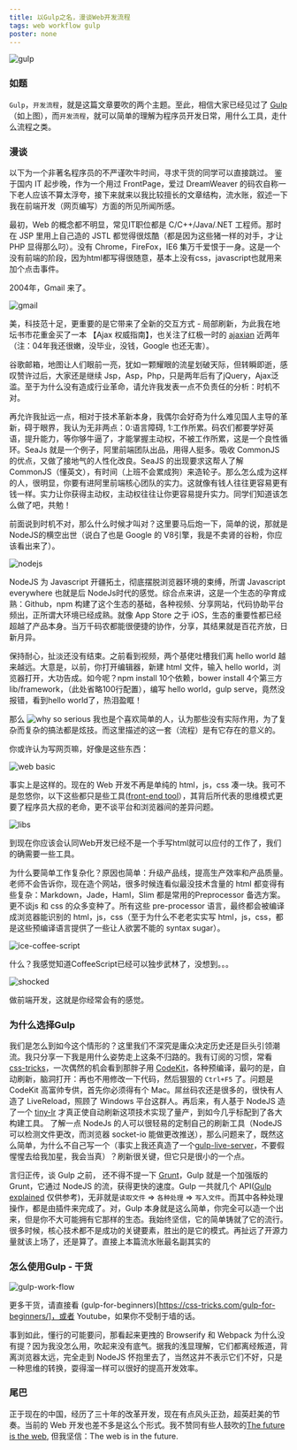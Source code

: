 ```yaml
---
title: 以Gulp之名，漫谈Web开发流程
tags: web workflow gulp
poster: none
---
```


![gulp](http://webahead.oss-cn-qingdao.aliyuncs.com/images/poster/gulp-explained.png)

### 如题
`Gulp`，`开发流程`，就是这篇文章要吹的两个主题。至此，相信大家已经见过了 [Gulp](http://gulpjs.com)（如上图），而`开发流程`，就可以简单的理解为程序员开发日常，用什么工具，走什么流程之类。

### 漫谈
以下为一个非著名程序员的不严谨吹牛时间，寻求干货的同学可以直接跳过。
鉴于国内 IT 起步晚，作为一个用过 FrontPage，爱过 DreamWeaver 的码农自称一下老人应该不算太浮夸，接下来就来以我比较擅长的文章结构，流水账，叙述一下我在前端开发（网页编写）方面的所见所闻所感。

最初，Web 的概念都不明显，常见IT职位都是 C/C++/Java/.NET 工程师。那时在 JSP 里用上自己造的 JSTL 都觉得很炫酷（都是因为这些猪一样的对手，才让 PHP 显得那么叼）。没有 Chrome，FireFox，IE6 集万千爱恨于一身。这是一个没有前端的阶段，因为html都写得很随意，基本上没有css，javascript也就用来加个点击事件。

2004年，Gmail 来了。

![gmail](http://webahead.oss-cn-qingdao.aliyuncs.com/images/gulp-abc/gmail.jpg)

美，科技范十足，更重要的是它带来了全新的交互方式 - 局部刷新，为此我在地坛书市花重金买了一本 【Ajax 权威指南】，也关注了红极一时的 [ajaxian](http://ajaxian.com/) 近两年（注：04年我还很嫩，没毕业，没钱，Google 也还无害）。

谷歌邮箱，地图让人们眼前一亮，犹如一颗耀眼的流星划破天际，但转瞬即逝，感叹赞许过后，大家还是继续 Jsp，Asp，Php，只是两年后有了jQuery，Ajax泛滥。至于为什么没有造成行业革命，请允许我发表一点不负责任的分析：时机不对。

再允许我扯远一点，相对于技术革新本身，我偶尔会好奇为什么难见国人主导的革新，碍于眼界，我认为无非两点：0:语言障碍, 1:工作所累。码农们都要学好英语，提升能力，等你够牛逼了，才能掌握主动权，不被工作所累，这是一个良性循环。SeaJs 就是一个例子，阿里前端团队出品，用得人挺多。吸收  CommonJS 的优点，又做了接地气的人性化改良。SeaJS 的出现要求这帮人了解 CommonJS（懂英文），有时间（上班不会累成狗）来造轮子。那么怎么成为这样的人，很明显，你要有进阿里前端核心团队的实力。这就像有钱人往往更容易更有钱一样。实力让你获得主动权，主动权往往让你更容易提升实力。同学们知道该怎么做了吧，共勉！

前面说到时机不对，那么什么时候才叫对？这里要马后炮一下，简单的说，那就是NodeJS的横空出世（说白了也是 Google 的 V8引擎，我是不卖肾的谷粉，你应该看出来了）。

![nodejs](http://webahead.oss-cn-qingdao.aliyuncs.com/images/gulp-abc/nodejs.png)

NodeJS 为 Javascript 开疆拓土，彻底摆脱浏览器环境的束缚，所谓 Javascript everywhere 也就是后 NodeJs时代的感觉。综合点来讲，这是一个生态的孕育成熟：Github，npm 构建了这个生态的基础，各种视频、分享网站，代码协助平台频出，正所谓大环境已经成熟。就像 App Store 之于 iOS，生态的重要性都已经超越了产品本身。当万千码农都能很便捷的协作，分享，其结果就是百花齐放，日新月异。

保持耐心，扯淡还没有结束。之前看到视频，两个基佬吐槽我们离 hello world 越来越远。大意是，以前，你打开编辑器，新建 html 文件，输入 hello world，浏览器打开，大功告成。如今呢？npm install 10个依赖，bower install 4个第三方 lib/framework，（此处省略100行配置），编写 hello world，gulp serve，竟然没报错，看到hello world了，热泪盈眶！

那么
![why so serious](http://webahead.oss-cn-qingdao.aliyuncs.com/images/gulp-abc/2000px-Why_so_serious-.svg.png)
我也是个喜欢简单的人，认为那些没有实际作用，为了复杂而复杂的搞法都是炫技。而这里描述的这一套（流程）是有它存在的意义的。

你或许认为写网页嘛，好像是这些东西：

![web basic](http://webahead.oss-cn-qingdao.aliyuncs.com/images/gulp-abc/basic.png)

事实上是这样的。现在的 Web 开发不再是单纯的 html，js，css 凑一块。我可不是忽悠你，以下这些都只是些工具([front-end tool](http://ashleynolan.co.uk/blog/frontend-tooling-survey-2015-results)），其背后所代表的思维模式更要了程序员大叔的老命，更不谈平台和浏览器间的差异问题。

![libs](http://webahead.oss-cn-qingdao.aliyuncs.com/images/gulp-abc/libs.jpg)

到现在你应该会认同Web开发已经不是一个手写html就可以应付的工作了，我们的确需要一些工具。

为什么要简单工作复杂化？原因也简单：升级产品线，提高生产效率和产品质量。
老师不会告诉你，现在造个网站，很多时候连看似最没技术含量的 html 都变得有些复杂：Markdown，Jade，Haml，Slim 都是常用的Preprocessor 备选方案。更不谈js 和 css 的众多变种了。所有这些 pre-processor 语言，最终都会被编译成浏览器能识别的 html，js，css（至于为什么不老老实实写 html，js，css，都是这些预编译语言提供了一些让人欲罢不能的 syntax sugar）。


![ice-coffee-script](http://webahead.oss-cn-qingdao.aliyuncs.com/images/gulp-abc/ice-coffee-script.png)

什么？我感觉知道CoffeeScript已经可以独步武林了，没想到。。。

![shocked](http://webahead.oss-cn-qingdao.aliyuncs.com/images/gulp-abc/shocked.png)

做前端开发，这就是你经常会有的感觉。

### 为什么选择Gulp

我们是怎么到如今这个情形的？这里我们不深究是庸众决定历史还是巨头引领潮流。我只分享一下我是用什么姿势走上这条不归路的。我有订阅的习惯，常看[css-tricks](https://css-tricks.com/)，一次偶然的机会看到那胖子用 [CodeKit](https://incident57.com/codekit/index.html)，各种预编译，最叼的是，自动刷新，脑洞打开：再也不用修改一下代码，然后狠狠的 `Ctrl+F5` 了。问题是 CodeKit 高富帅专供，首先你必须得有个 Mac。屌丝码农还是很多的，很快有人造了 LiveReload，照顾了 Windows 平台这群人。再后来，有人基于 NodeJS 造了一个 [tiny-lr](https://github.com/mklabs/tiny-lr) 才真正使自动刷新这项技术实现了量产，到如今几乎标配到了各大构建工具。 了解一点 NodeJs 的人可以很轻易的定制自己的刷新工具（NodeJS 可以检测文件更改，而浏览器 socket-io 能做更改推送），那么问题来了，既然这么简单，为什么不自己写一个（事实上我还真造了一个[gulp-live-server](https://github.com/gimm/gulp-live-server)，不要假惺惺去给我加星，我会当真）？刷新很关键，但它只是很小的一个点。






言归正传，谈 Gulp 之前， 还不得不提一下 [Grunt](http://gruntjs.com)，Gulp 就是一个加强版的 Grunt，它通过 NodeJS 的流，获得更快的速度。Gulp 一共就几个 API([Gulp explained](http://webahead.cn/article/gulp-explained/) 仅供参考)，无非就是`读取文件` => `各种处理` => `写入文件`。而其中各种处理操作，都是由插件来完成了。对，Gulp 本身就是这么简单，你完全可以造一个出来，但是你不大可能拥有它那样的生态。我始终坚信，它的简单铸就了它的流行。很多时候，核心技术都不是成功的关键要素，胜出的是它的模式。再扯远了开源力量就该上场了，还是算了。直接上本篇流水账最名副其实的

### 怎么使用Gulp - 干货

![gulp-work-flow](http://webahead.oss-cn-qingdao.aliyuncs.com/images/gulp-abc/gulp-work-flow.jpg)

更多干货，请直接看 (gulp-for-beginners)[https://css-tricks.com/gulp-for-beginners/]，或者 Youtube，如果你不受制于墙的话。

事到如此，懂行的可能要问，那看起来更拽的 Browserify 和 Webpack 为什么没有提？因为我没怎么用，吹起来没有底气。据我的浅显理解，它们都离经叛道，背离浏览器太远，完全走到 NodeJS 怀抱里去了，当然这并不表示它们不好，只是一种思维的转换，耍得溜一样可以很好的提高开发效率。


### 尾巴

正于现在的中国，经历了三十年的改革开发，现在有点风头正劲，超英赶美的节奏。当前的 Web 开发也差不多是这么个形式。我不赞同有些人鼓吹的[The future is the web](http://www.sitepoint.com/long-live-web-app/), 但我坚信：The web is in the future.

